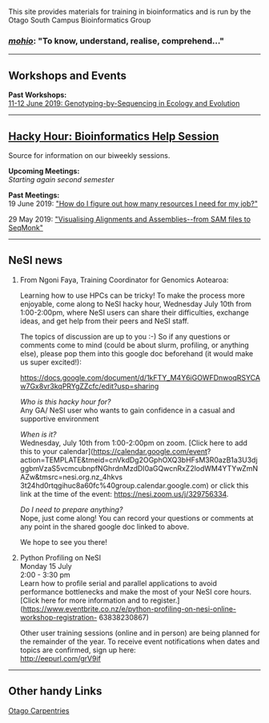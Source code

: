 
This site provides materials for training in bioinformatics and is run by the Otago South Campus Bioinformatics Group

### [*mohio*](https://maoridictionary.co.nz/search?idiom=&phrase=&proverb=&loan=&histLoanWords=&keywords=mohio): "To know, understand, realise, comprehend..."

***
## Workshops and Events

**Past Workshops:**  
[11-12 June 2019: Genotyping-by-Sequencing in Ecology and Evolution](https://otagomohio.github.io/2019-06-11_GBS_EE/)

***
## [Hacky Hour: Bioinformatics Help Session](https://otagomohio.github.io/hackyhour/)

Source for information on our biweekly sessions. 

**Upcoming Meetings:**  
*Starting again second semester*


**Past Meetings:**  
19 June 2019: ["How do I figure out how many resources I need for my job?"](https://github.com/otagomohio/hackyhour/blob/master/sessions/presentations/profiling.pdf)

29 May 2019: ["Visualising Alignments and Assemblies--from SAM files to SeqMonk"](https://otagomohio.github.io/hackyhour/sessions/2019_05_29.html)

***
## NeSI news
1. From Ngoni Faya, Training Coordinator for Genomics Aotearoa:

    Learning how to use HPCs can be tricky! To make the process more enjoyable, come along to NeSI hacky hour, Wednesday July 10th from     1:00-2:00pm, where NeSI users can share their difficulties, exchange ideas, and get help from their peers and NeSI staff.   

    The topics of discussion are up to you :-) So if any questions or comments come to mind (could be about slurm, profiling, or anything else), please pop them into this google doc beforehand (it would make us super excited!): 

    https://docs.google.com/document/d/1kFTY_M4Y6iGOWFDnwoqRSYCAw7Gx8vr3kqPRYgZZcfc/edit?usp=sharing
 
    *Who is this hacky hour for?*  
    Any GA/ NeSI user who wants to gain confidence in a casual and supportive environment

    *When is it?*  
    Wednesday, July 10th from 1:00-2:00pm on zoom.  [Click here to add this to your calendar](https://calendar.google.com/event?            action=TEMPLATE&tmeid=cnVkdDg2OGphOXQ3bHFsM3R0azB1a3U3djggbmVzaS5vcmcubnpfNGhrdnMzdDI0aGQwcnRxZ2lodWM4YTYwZmNAZw&tmsrc=nesi.org.nz_4hkvs  3t24hd0rtqgihuc8a60fc%40group.calendar.google.com) or click this link at the time of the event: https://nesi.zoom.us/j/329756334.
 
   *Do I need to prepare anything?*  
    Nope, just come along! You can record your questions or comments at any point in the shared google doc linked to above.

   We hope to see you there!

2. Python Profiling on NeSI  
   Monday 15 July  
    2:00 - 3:30 pm  
    Learn how to profile serial and parallel applications to avoid performance bottlenecks and make the most of your NeSI core hours.   [Click here for more information and to register.](https://www.eventbrite.co.nz/e/python-profiling-on-nesi-online-workshop-registration-  63838230867)     

   Other user training sessions (online and in person) are being planned for the remainder of the year. To receive event notifications   when dates and topics are confirmed, sign up here:  
  http://eepurl.com/grV9if  

***
## Other handy Links

[Otago Carpentries](https://otagocarpentries.github.io/)

